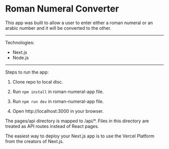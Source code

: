 # Roman Numeral Converter

This app was built to allow a user to enter either a roman numeral or an arabic number and it will be converted to the other.

*****

Technologies:
* Next.js
* Node.js

*****

Steps to run the app:

1. Clone repo to local disc.

2. Run `npm install` in roman-numeral-app file.

3. Run `npm run dev` in roman-numeral-app file.



4. Open http://localhost:3000 in your browser.


The pages/api directory is mapped to /api/*. Files in this directory are treated as API routes instead of React pages.


The easiest way to deploy your Next.js app is to use the Vercel Platform from the creators of Next.js.



